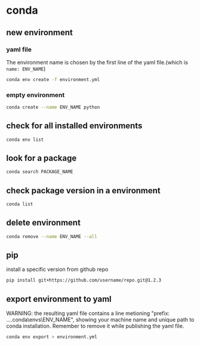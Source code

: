# conda

## new environment

### yaml file

The environment name is chosen by the first line of the yaml file.(which is ```name: ENV_NAME```)

```bash
conda env create -f environment.yml
```

### empty environment

```bash
conda create --name ENV_NAME python
```

## check for all installed environments

```bash
conda env list
```

## look for a package

```bash
conda search PACKAGE_NAME
```

## check package version in a environment

```bash
conda list
```

## delete environment

```bash
conda remove --name ENV_NAME --all
```

## pip

install a specific version from github repo

```bash
pip install git+https://github.com/username/repo.git@1.2.3
```

## export environment to yaml

WARNING: the resulting yaml file contains a line metioning "prefix: ...\.conda\envs\ENV_NAME", showing your machine name and unique path to conda installation. Remember to remove it while publishing the yaml file.

```bash
conda env export > environment.yml
```
